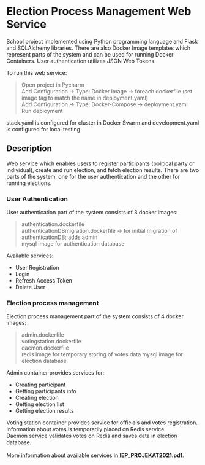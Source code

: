 # Election Process Management Web Service

School project implemented using Python programming language and Flask and SQLAlchemy libraries.
There are also Docker Image templates which represent parts of the system and can be used for running Docker Containers.
User authentication utilizes JSON Web Tokens.

To run this web service:
> Open project in Pycharm<br/>
> Add Configuration -> Type: Docker Image -> foreach dockerfile (set image tag to match the name in deployment.yaml)<br/>
> Add Configuration -> Type: Docker-Compose -> deployment.yaml<br/>
> Run deployment

stack.yaml is configured for cluster in Docker Swarm and development.yaml is configured for local testing.

## Description

Web service which enables users to register participants (political party or individual), create and run election, and fetch election results.
There are two parts of the system, one for the user authentication and the other for running elections.

### User Authentication

User authentication part of the system consists of 3 docker images:
> authentication.dockerfile <br/>
> authenticationDBmigration.dockerfile -> for initial migration of authenticationDB; adds admin <br/>
> mysql image for authentication database

Available services:
* User Registration
* Login
* Refresh Access Token
* Delete User

### Election process management

Election process management part of the system consists of 4 docker images:
> admin.dockerfile <br/>
> votingstation.dockerfile <br/>
> daemon.dockerfile <br/>
> redis image for temporary storing of votes data
> mysql image for election database

Admin container provides services for:
* Creating participant
* Getting participants info
* Creating election
* Getting election list
* Getting election results

Voting station container provides service for officials and votes registration.<br/>
Information about votes is temporarily placed on Redis service.<br/>
Daemon service validates votes on Redis and saves data in election database.
<br/><br/>
More information about available services in **IEP_PROJEKAT2021.pdf**.


